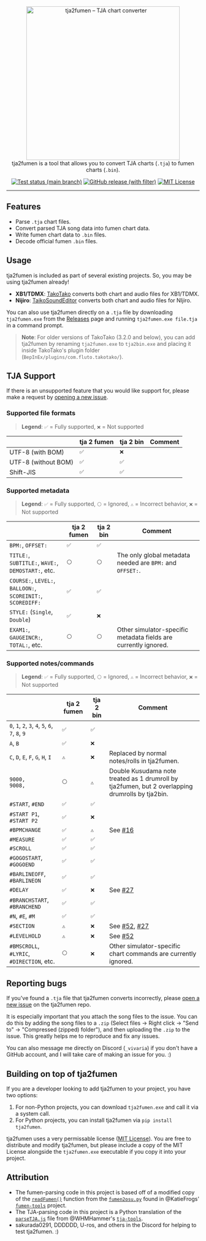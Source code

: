 &nbsp;
<p align="center">
  <img
    width="400"
    src="https://user-images.githubusercontent.com/76574898/255353006-6c4504d0-c9a4-40d1-961f-db4cef7add0d.png"
    alt="tja2fumen – TJA chart converter"
  />
  <br>
  tja2fumen is a tool that allows you to convert TJA charts (<code>.tja</code>) to fumen charts (<code>.bin</code>).
</p>

<p align="center">
  <a href="https://github.com/vivaria/tja2fumen/actions/workflows/test_and_publish_release.yml?query=branch%3Amain"><img src="https://img.shields.io/github/actions/workflow/status/vivaria/tja2fumen/test_and_publish_release.yml?label=Tests" alt="Test status (main branch)"></a>
  <a href="https://github.com/vivaria/tja2fumen/releases/latest"><img src="https://img.shields.io/github/v/release/vivaria/tja2fumen" alt="GitHub release (with filter)"></a>
  <a href="https://github.com/vivaria/tja2fumen/blob/main/LICENSE.txt"><img src="https://img.shields.io/badge/License-MIT-yellow.svg" alt="MIT License"></a>
</p>


----

## Features

- Parse `.tja` chart files.
- Convert parsed TJA song data into fumen chart data.
- Write fumen chart data to `.bin` files.
- Decode official fumen `.bin` files.

## Usage

tja2fumen is included as part of several existing projects. So, you may be using tja2fumen already!

- **XB1/TDMX**: [TakoTako](https://github.com/fluto/takotako) converts both chart and audio files for XB1/TDMX.
- **Nijiro**: [TaikoSoundEditor](https://github.com/NotImplementedLife/TaikoSoundEditor) converts both chart and audio files for NIjiro.

You can also use tja2fumen directly on a `.tja` file by downloading `tja2fumen.exe` from the [Releases](https://github.com/vivaria/tja2fumen/releases) page and running `tja2fumen.exe file.tja` in a command prompt.

> **Note**: For older versions of TakoTako (3.2.0 and below), you can add tja2fumen by renaming `tja2fumen.exe` to `tja2bin.exe` and placing it inside TakoTako's plugin folder (`BepInEx/plugins/com.fluto.takotako/`).

## TJA Support

If there is an unsupported feature that you would like support for, please make a request by [opening a new issue](https://github.com/vivaria/tja2fumen/issues/new).

### Supported file formats

> **Legend**: `✅` = Fully supported, `❌` = Not supported

|                     | tja 2 fumen | tja 2 bin | Comment  |
|---------------------|-------------|-----------|----------|
| UTF-8 (with BOM)    | `✅`         | `❌`       |          |
| UTF-8 (without BOM) | `✅️`        | `✅`       |          |
| Shift-JIS           | `✅`         | `✅`       |          |

### Supported metadata

> **Legend**: `✅` = Fully supported, `⚪️` = Ignored, `⚠️` = Incorrect behavior, `❌` = Not supported

|                                                                 | tja 2 fumen | tja 2 bin | Comment                                                                 |
|-----------------------------------------------------------------|-------------|-----------|-------------------------------------------------------------------------|
| `BPM:`, `OFFSET:`                                               | `✅`         | `✅`       |                                                                         |
| `TITLE:`, `SUBTITLE:`, `WAVE:`,<br>`DEMOSTART:`, etc.           | `⚪️`        | `⚪️`      | The only global metadata needed are `BPM:` and `OFFSET:`.               |
| `COURSE:`, `LEVEL:`, `BALLOON:`,<br> `SCOREINIT:`, `SCOREDIFF:` | `✅`         | `✅`       |                                                                         |
| `STYLE:` (`Single`, `Double`)                                   | `✅`         | `❌`       |                                                                         |
| `EXAM1:`, `GAUGEINCR:`, `TOTAL:`, etc.                          | `⚪️`        | `⚪️`      | Other simulator-specific metadata fields are currently ignored.         |

### Supported notes/commands

> **Legend**: `✅` = Fully supported, `⚪️` = Ignored, `⚠️` = Incorrect behavior, `❌` = Not supported

|                                                  | tja 2 fumen | tja 2 bin | Comment                                                                                                       |
|--------------------------------------------------|-------------|-----------|---------------------------------------------------------------------------------------------------------------|
| `0`, `1`, `2`, `3`, `4`, `5`, `6`, `7`, `8`, `9` | `✅`         | `✅`       |                                                                                                               |
| `A`, `B`                                         | `✅`         | `❌`       |                                                                                                               | 
| `C`, `D`, `E`, `F`, `G`, `H`, `I`                | `⚠️`        | `❌`       | Replaced by normal notes/rolls in tja2fumen.                                                                  |
| `9000,`<br>`9008,`                               | `⚪️`        | `⚠️`      | Double Kusudama note treated as 1 drumroll by tja2fumen, but 2 overlapping drumrolls by tja2bin.              |
| `#START`, `#END`                                 | `✅`         | `✅`       |                                                                                                               |
| `#START P1`, `#START P2`                         | `✅`         | `❌`       |                                                                                                               |
| `#BPMCHANGE`                                     | `✅`         | `⚠️`      | See [#16](https://github.com/Fluto/TakoTako/issues/16)                                                        |
| `#MEASURE`                                       | `✅`         | `✅`       |                                                                                                               |
| `#SCROLL`                                        | `✅`         | `✅`       |                                                                                                               |
| `#GOGOSTART`, `#GOGOEND`                         | `✅`         | `✅`       |                                                                                                               |
| `#BARLINEOFF`, `#BARLINEON`                      | `✅`         | `✅`       |                                                                                                               |
| `#DELAY`                                         | `✅`         | `❌`       | See [#27](https://github.com/Fluto/TakoTako/issues/27)                                                        |
| `#BRANCHSTART`, `#BRANCHEND`                     | `✅`         | `✅`       |                                                                                                               |
| `#N`, `#E`, `#M`                                 | `✅`         | `✅`       |                                                                                                               |
| `#SECTION`                                       | `⚠️`        | `❌`       | See [#52](https://github.com/vivaria/tja2fumen/issues/52), [#27](https://github.com/Fluto/TakoTako/issues/27) |
| `#LEVELHOLD`                                     | `⚠️`        | `❌`       | See [#52](https://github.com/vivaria/tja2fumen/issues/52)                                                     |
| `#BMSCROLL`, `#LYRIC`,<br>`#DIRECTION`, etc.     | `⚪️`        | `❌`       | Other simulator-specific chart commands are currently ignored.                                                |

## Reporting bugs

If you've found a `.tja` file that tja2fumen converts incorrectly, please [open a new issue](https://github.com/vivaria/tja2fumen/issues/new) on the tja2fumen repo. 

It is especially important that you attach the song files to the issue. You can do this by adding the song files to a `.zip` (Select files -> Right click -> "Send to" -> "Compressed (zipped) folder"), and then uploading the `.zip` to the issue. This greatly helps me to reproduce and fix any issues.

You can also message me directly on Discord (`_vivaria`) if you don't have a GitHub account, and I will take care of making an issue for you. :)

## Building on top of tja2fumen

If you are a developer looking to add tja2fumen to your project, you have two options:

1. For non-Python projects, you can download `tja2fumen.exe` and call it via a system call.
2. For Python projects, you can install tja2fumen via `pip install tja2fumen`.

tja2fumen uses a very permissable license ([MIT License](https://choosealicense.com/licenses/mit/)). You are free to distribute and modify tja2fumen, but please include a copy of the MIT License alongside the `tja2fumen.exe` executable if you copy it into your project.

## Attribution

- The fumen-parsing code in this project is based off of a modified copy of the [`readFumen()`](https://github.com/KatieFrogs/fumen-tools/blob/6ff3a2f7f53687f3dd49c5c57fcfc5ccbe3e5a10/fumen2osu/fumen2osu.py#L7-L152) function from the [`fumen2osu.py`](https://github.com/KatieFrogs/fumen-tools/blob/main/fumen2osu/fumen2osu.py) found in @KatieFrogs' [`fumen-tools`](https://github.com/KatieFrogs/fumen-tools) project.
- The TJA-parsing code in this project is a Python translation of the [`parseTJA.js`](https://github.com/WHMHammer/tja-tools/blob/master/src/js/parseTJA.js) file from @WHMHammer's [`tja-tools`](https://github.com/WHMHammer/tja-tools).
- sakurada0291, DDDDDD, U-ros, and others in the Discord for helping to test tja2fumen. :)
